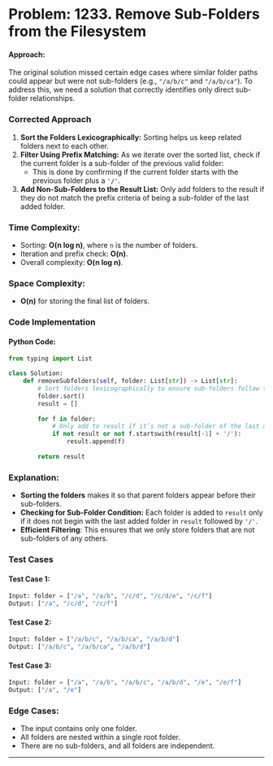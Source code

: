 # Problem: 1233. Remove Sub-Folders from the Filesystem

#### Approach:
The original solution missed certain edge cases where similar folder paths could appear but were not sub-folders (e.g., `"/a/b/c"` and `"/a/b/ca"`). To address this, we need a solution that correctly identifies only direct sub-folder relationships.

### Corrected Approach

1. **Sort the Folders Lexicographically:** Sorting helps us keep related folders next to each other.
2. **Filter Using Prefix Matching:** As we iterate over the sorted list, check if the current folder is a sub-folder of the previous valid folder:
   - This is done by confirming if the current folder starts with the previous folder plus a `'/'`.
3. **Add Non-Sub-Folders to the Result List:** Only add folders to the result if they do not match the prefix criteria of being a sub-folder of the last added folder.

### Time Complexity:
- Sorting: **O(n log n)**, where `n` is the number of folders.
- Iteration and prefix check: **O(n)**.
- Overall complexity: **O(n log n)**.

### Space Complexity:
- **O(n)** for storing the final list of folders.

### Code Implementation

#### Python Code:
```python
from typing import List

class Solution:
    def removeSubfolders(self, folder: List[str]) -> List[str]:
        # Sort folders lexicographically to ensure sub-folders follow their parents
        folder.sort()
        result = []
        
        for f in folder:
            # Only add to result if it’s not a sub-folder of the last added folder
            if not result or not f.startswith(result[-1] + '/'):
                result.append(f)
                
        return result
```

### Explanation:

- **Sorting the folders** makes it so that parent folders appear before their sub-folders.
- **Checking for Sub-Folder Condition:** Each folder is added to `result` only if it does not begin with the last added folder in `result` followed by `'/'`.
- **Efficient Filtering**: This ensures that we only store folders that are not sub-folders of any others.

### Test Cases

#### Test Case 1:
```python
Input: folder = ["/a", "/a/b", "/c/d", "/c/d/e", "/c/f"]
Output: ["/a", "/c/d", "/c/f"]
```

#### Test Case 2:
```python
Input: folder = ["/a/b/c", "/a/b/ca", "/a/b/d"]
Output: ["/a/b/c", "/a/b/ca", "/a/b/d"]
```

#### Test Case 3:
```python
Input: folder = ["/a", "/a/b", "/a/b/c", "/a/b/d", "/e", "/e/f"]
Output: ["/a", "/e"]
```

### Edge Cases:
- The input contains only one folder.
- All folders are nested within a single root folder.
- There are no sub-folders, and all folders are independent.
---
